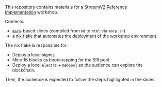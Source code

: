 This repository contains materials for a [StratumV2 Reference Implementation](https://github.com/stratum-mining/stratum) workshop.

Contents:
- [`marp`](https://marp.app/)-based slides (compiled from `md` to `html` via `marp.sh`)
- a [nix flake](https://nixos.wiki/wiki/Flakes) that automates the deployment of the workshop environment.

The nix flake is responsible for:
- Deploy a local signet.
- Mine 16 blocks as bootstrapping for the SRI pool.
- Deploy a local `electrs` + `mempool` so the audience can explore the blockchain.

Then, the audience is expected to follow the steps highlighted in the slides.

